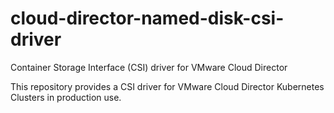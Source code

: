# cloud-director-named-disk-csi-driver
Container Storage Interface (CSI) driver for VMware Cloud Director

This repository provides a CSI driver for VMware Cloud Director Kubernetes Clusters in production use.
